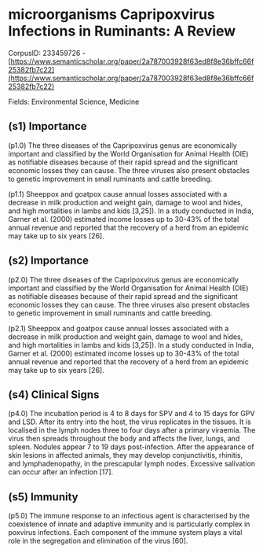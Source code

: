 # microorganisms Capripoxvirus Infections in Ruminants: A Review

CorpusID: 233459726 - [https://www.semanticscholar.org/paper/2a787003928f63ed8f8e36bffc66f25382fb7c22](https://www.semanticscholar.org/paper/2a787003928f63ed8f8e36bffc66f25382fb7c22)

Fields: Environmental Science, Medicine

## (s1) Importance
(p1.0) The three diseases of the Capripoxvirus genus are economically important and classified by the World Organisation for Animal Health (OIE) as notifiable diseases because of their rapid spread and the significant economic losses they can cause. The three viruses also present obstacles to genetic improvement in small ruminants and cattle breeding.

(p1.1) Sheeppox and goatpox cause annual losses associated with a decrease in milk production and weight gain, damage to wool and hides, and high mortalities in lambs and kids [3,25]). In a study conducted in India, Garner et al. (2000) estimated income losses up to 30-43% of the total annual revenue and reported that the recovery of a herd from an epidemic may take up to six years [26].
## (s2) Importance
(p2.0) The three diseases of the Capripoxvirus genus are economically important and classified by the World Organisation for Animal Health (OIE) as notifiable diseases because of their rapid spread and the significant economic losses they can cause. The three viruses also present obstacles to genetic improvement in small ruminants and cattle breeding.

(p2.1) Sheeppox and goatpox cause annual losses associated with a decrease in milk production and weight gain, damage to wool and hides, and high mortalities in lambs and kids [3,25]). In a study conducted in India, Garner et al. (2000) estimated income losses up to 30-43% of the total annual revenue and reported that the recovery of a herd from an epidemic may take up to six years [26].
## (s4) Clinical Signs
(p4.0) The incubation period is 4 to 8 days for SPV and 4 to 15 days for GPV and LSD. After its entry into the host, the virus replicates in the tissues. It is localised in the lymph nodes three to four days after a primary viraemia. The virus then spreads throughout the body and affects the liver, lungs, and spleen. Nodules appear 7 to 19 days post-infection. After the appearance of skin lesions in affected animals, they may develop conjunctivitis, rhinitis, and lymphadenopathy, in the prescapular lymph nodes. Excessive salivation can occur after an infection [17].
## (s5) Immunity
(p5.0) The immune response to an infectious agent is characterised by the coexistence of innate and adaptive immunity and is particularly complex in poxvirus infections. Each component of the immune system plays a vital role in the segregation and elimination of the virus [60].
